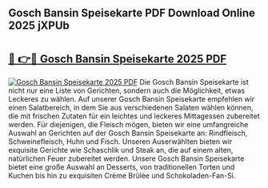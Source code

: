 ## Gosch Bansin Speisekarte PDF Download Online 2025 jXPUb

# <h2><a href="http://gc7bln.nevu.top/?p=Gosch+Bansin+Speisekarte">🔗 👉🔴 Gosch Bansin Speisekarte 2025 PDF</a></h2>

[![Gosch Bansin Speisekarte 2025 PDF](https://i.imgur.com/dBaPXMq.png)](http://gc7bln.nevu.top/?p=Gosch+Bansin+Speisekarte)
Die Gosch Bansin Speisekarte ist nicht nur eine Liste von Gerichten, sondern auch die Möglichkeit, etwas Leckeres zu wählen. Auf unserer Gosch Bansin Speisekarte empfehlen wir einen Salatbereich, in dem Sie aus verschiedenen Salaten wählen können, die mit frischen Zutaten für ein leichtes und leckeres Mittagessen zubereitet werden. Für diejenigen, die Fleisch mögen, bieten wir eine umfangreiche Auswahl an Gerichten auf der Gosch Bansin Speisekarte an: Rindfleisch, Schweinefleisch, Huhn und Fisch. Unseren Auserwählten bieten wir exquisite Gerichte wie Schaschlik und Steak an, die auf einem alten, natürlichen Feuer zubereitet werden. Unsere Gosch Bansin Speisekarte bietet eine große Auswahl an Desserts, von traditionellen Torten und Kuchen bis hin zu exquisiten Crème Brûlée und Schokoladen-Fan-Si.
